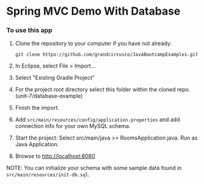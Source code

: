# Spring MVC Demo With Database

### To use this app
1. Clone the repository to your computer if you have not already:
   
   `git clone https://github.com/grandcircusco/JavaBootcampExamples.git`
   
2. In Eclipse, select File > Import...
3. Select "Existing Gradle Project"
4. For the project root directory select this folder within the cloned repo. (unit-7/database-example)
5. Finish the import.
6. Add `src/main/resources/config/application.properties` and add connection info for your own MySQL schema.
7. Start the project: Select src/main/java >> RoomsApplication.java. Run as Java Application.
8. Browse to [http://localhost:8080](http://localhost:8080)

NOTE: You can initialize your schema with some sample data found in `src/main/resources/init-db.sql`.